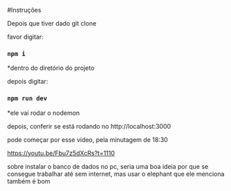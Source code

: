 #Instruções

Depois que tiver dado git clone

favor digitar:
### `npm i`
*dentro do diretório do projeto

depois digitar:
### `npm run dev`
*ele vai rodar o nodemon

depois, conferir se está rodando no http://localhost:3000

pode começar por esse video, pela minutagem de 18:30

https://youtu.be/Fbu7z5dXcRs?t=1110

sobre instalar o banco de dados no pc, seria uma boa ideia por que se consegue trabalhar até sem internet, mas usar o elephant que ele menciona também é bom

